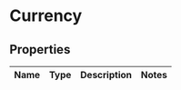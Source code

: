 
# Currency

## Properties
Name | Type | Description | Notes
------------ | ------------- | ------------- | -------------



